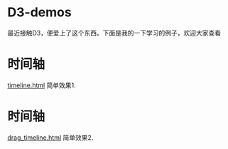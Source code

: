 # D3-demos
最近接触D3，便爱上了这个东西。下面是我的一下学习的例子，欢迎大家查看

# 时间轴
[timeline.html](http://www.tihub.cn/d3/timeline.html) 简单效果1.


# 时间轴
[drag_timeline.html](http://www.tihub.cn/d3/drag_timeline.html) 简单效果2.
